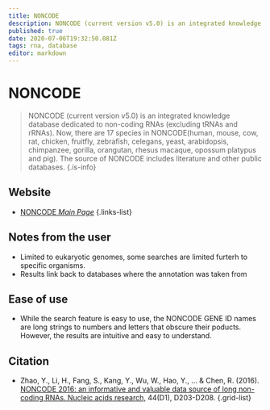 ```yaml
---
title: NONCODE
description: NONCODE (current version v5.0) is an integrated knowledge database dedicated to non-coding RNAs (excluding tRNAs and rRNAs). 
published: true
date: 2020-07-06T19:32:50.081Z
tags: rna, database
editor: markdown
---
```


# NONCODE

> NONCODE (current version v5.0) is an integrated knowledge database dedicated to non-coding RNAs (excluding tRNAs and rRNAs). Now, there are 17 species in NONCODE(human, mouse, cow, rat, chicken, fruitfly, zebrafish, celegans, yeast, arabidopsis, chimpanzee, gorilla, orangutan, rhesus macaque, opossum platypus and pig). The source of NONCODE includes literature and other public databases.
{.is-info}
 

## Website 

- [NONCODE *Main Page*](http://www.noncode.org/index.php)
 {.links-list}
 
 ## Notes from the user
 - Limited to eukaryotic genomes, some searches are limited furterh to specific organisms. 
 - Results link back to databases where the annotation was taken from
 
 ## Ease of use
 - While the search feature is easy to use, the NONCODE GENE ID names are long strings to numbers and letters that obscure their poducts. However, the results are intuitive and easy to understand.

## Citation 

-	Zhao, Y., Li, H., Fang, S., Kang, Y., Wu, W., Hao, Y., ... & Chen, R. (2016). [NONCODE 2016: an informative and valuable data source of long non-coding RNAs. Nucleic acids research,](https://academic.oup.com/nar/article/44/D1/D203/2503065) 44(D1), D203-D208.
{.grid-list}